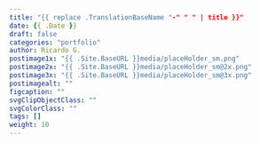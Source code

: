 ```yaml
---
title: "{{ replace .TranslationBaseName "-" " " | title }}"
date: {{ .Date }}
draft: false
categories: "portfolio"
author: Ricardo G.
postimage1x: "{{ .Site.BaseURL }}media/placeHolder_sm.png"
postimage2x: "{{ .Site.BaseURL }}media/placeHolder_sm@2x.png"
postimage3x: "{{ .Site.BaseURL }}media/placeHolder_sm@3x.png"
postimagealt: ""
figcaption: ""
svgClipObjectClass: ""
svgColorClass: ""
tags: []
weight: 10
---
```

